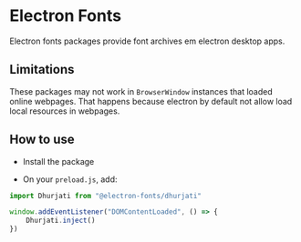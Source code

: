 # Electron Fonts

Electron fonts packages provide font archives em electron desktop apps.

## Limitations

These packages may not work in `BrowserWindow` instances that loaded online webpages. That happens because electron by default not allow load local resources in webpages.

## How to use

* Install the package

* On your `preload.js`, add:

```ts
import Dhurjati from "@electron-fonts/dhurjati"

window.addEventListener("DOMContentLoaded", () => {
    Dhurjati.inject()
})
```